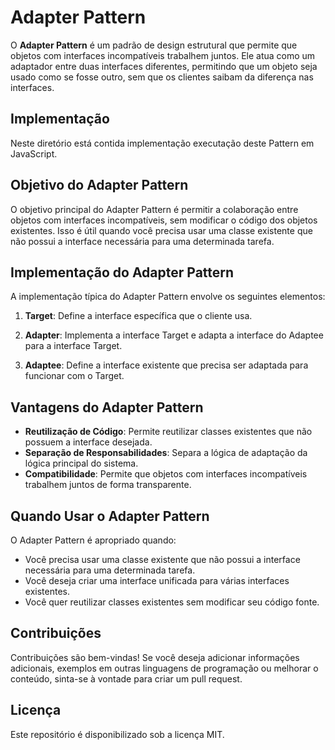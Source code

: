 # Adapter Pattern

O **Adapter Pattern** é um padrão de design estrutural que permite que objetos com interfaces incompatíveis trabalhem juntos. Ele atua como um adaptador entre duas interfaces diferentes, permitindo que um objeto seja usado como se fosse outro, sem que os clientes saibam da diferença nas interfaces.

## Implementação

Neste diretório está contida implementação executação deste Pattern em JavaScript.

## Objetivo do Adapter Pattern

O objetivo principal do Adapter Pattern é permitir a colaboração entre objetos com interfaces incompatíveis, sem modificar o código dos objetos existentes. Isso é útil quando você precisa usar uma classe existente que não possui a interface necessária para uma determinada tarefa.

## Implementação do Adapter Pattern

A implementação típica do Adapter Pattern envolve os seguintes elementos:

1. **Target**: Define a interface específica que o cliente usa.

2. **Adapter**: Implementa a interface Target e adapta a interface do Adaptee para a interface Target.

3. **Adaptee**: Define a interface existente que precisa ser adaptada para funcionar com o Target.

## Vantagens do Adapter Pattern

- **Reutilização de Código**: Permite reutilizar classes existentes que não possuem a interface desejada.
- **Separação de Responsabilidades**: Separa a lógica de adaptação da lógica principal do sistema.
- **Compatibilidade**: Permite que objetos com interfaces incompatíveis trabalhem juntos de forma transparente.

## Quando Usar o Adapter Pattern

O Adapter Pattern é apropriado quando:

- Você precisa usar uma classe existente que não possui a interface necessária para uma determinada tarefa.
- Você deseja criar uma interface unificada para várias interfaces existentes.
- Você quer reutilizar classes existentes sem modificar seu código fonte.

## Contribuições

Contribuições são bem-vindas! Se você deseja adicionar informações adicionais, exemplos em outras linguagens de programação ou melhorar o conteúdo, sinta-se à vontade para criar um pull request.

## Licença

Este repositório é disponibilizado sob a licença MIT.
